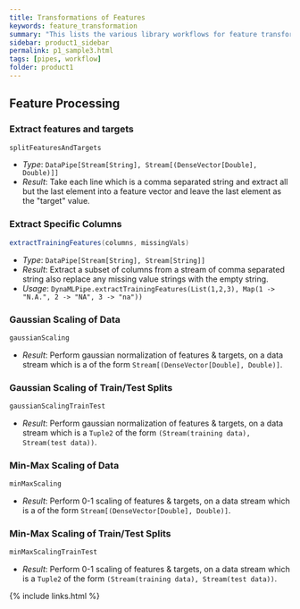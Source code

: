 ```yaml
---
title: Transformations of Features
keywords: feature_transformation
summary: "This lists the various library workflows for feature transformations"
sidebar: product1_sidebar
permalink: p1_sample3.html
tags: [pipes, workflow]
folder: product1
---
```


## Feature Processing


### Extract features and targets

```scala
splitFeaturesAndTargets
```

* _Type_: ```DataPipe[Stream[String], Stream[(DenseVector[Double], Double)]] ```
* _Result_: Take each line which is a comma separated string and extract all but the last element into a feature vector and leave the last element as the "target" value.


### Extract Specific Columns

```scala
extractTrainingFeatures(columns, missingVals)
```

* _Type_: ```DataPipe[Stream[String], Stream[String]] ```
* _Result_: Extract a subset of columns from a stream of comma separated string also replace any missing value strings with the empty string.
* _Usage_: ```DynaMLPipe.extractTrainingFeatures(List(1,2,3), Map(1 -> "N.A.", 2 -> "NA", 3 -> "na"))```


### Gaussian Scaling of Data

```scala
gaussianScaling
```

* _Result_:  Perform gaussian normalization of features & targets, on a data stream which is a of the form ```Stream[(DenseVector[Double], Double)]```.


### Gaussian Scaling of Train/Test Splits

```scala
gaussianScalingTrainTest
```

* _Result_:  Perform gaussian normalization of features & targets, on a data stream which is a ```Tuple2``` of the form `(Stream(training data), Stream(test data))`.


### Min-Max Scaling of Data

```scala
minMaxScaling
```

* _Result_:  Perform 0-1 scaling of features & targets, on a data stream which is a of the form ```Stream[(DenseVector[Double], Double)]```.

### Min-Max Scaling of Train/Test Splits

```scala
minMaxScalingTrainTest
```

* _Result_:  Perform 0-1 scaling of features & targets, on a data stream which is a ```Tuple2``` of the form `(Stream(training data), Stream(test data))`.


{% include links.html %}
